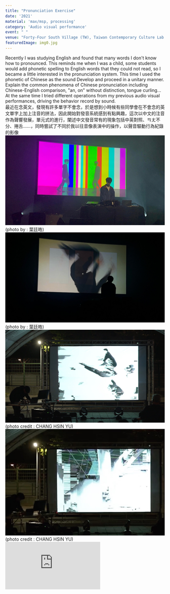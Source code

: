 ```yaml
---
title: "Pronunciation Exercise"
date: '2021'
material: 'max/msp, processing'
category: 'Audio visual performance'
event: " "
venue: "Forty-Four South Village (TW), Taiwan Contemporary Culture Lab (TW)"
featuredImage: img0.jpg
---
```

  <div class="box">
      <div class="dscrptn">
        Recently I was studying English and found that many words I don't know how to pronounced. This reminds me when I was a child, some students would add phonetic spelling to English words that they could not read, so I became a little interested in the pronunciation system. This time I used the phonetic of Chinese as the sound Develop and proceed in a unitary manner. Explain the common phenomena of Chinese pronunciation including Chinese-English comparison, "an, on" without distinction, tongue curling... At the same time I tried different operations from my previous audio visual performances, driving the behavior record by sound.<br>
      </div>
  </div>

  <div class="box">
      <div class="dscrptn">
        最近在念英文，發現有許多單字不會念，於是想到小時候有些同學會在不會念的英文單字上加上注音的拼法，因此開始對發音系統感到有點興趣，這次以中文的注音作為聲響發展，單元式的進行，闡述中文發音常有的現象包括中英對照、ㄢㄤ不分、捲舌......，同時嘗試了不同於我以往音像表演中的操作，以聲音驅動行為紀錄的影像<br>
      </div>
  </div>

  <div class="box">
      <img class="subimg" src="./img3.jpg">
      <div class="photocredit">(photo by : 葉廷皓)</div>
  </div>
  <div class="box">
      <img class="subimg" src="./img4.jpg">
      <div class="photocredit">(photo by : 葉廷皓)</div>
  </div>
 <!--  <div class="box">
      <img class="subimg" src="./img5.jpg">
  </div> -->

  <!-- <div class="box"></div> -->

  <div class="box">
      <img class="subimg" src="./img1.jpg">
      <div class="photocredit">(photo credit : CHANG HSIN YU)</div>
  </div>
  <div class="box">
      <img class="subimg" src="./img2.jpg">
      <div class="photocredit">(photo credit : CHANG HSIN YU)</div>
  </div>

  <div class="box"></div>

  <iframe title="vimeo-player" src="https://player.vimeo.com/video/548516085" frameborder="0" allowfullscreen></iframe>
